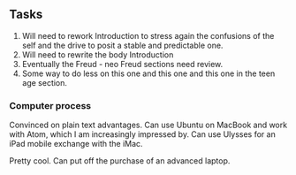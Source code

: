 ## Tasks

1. Will need to rework Introduction to stress again the confusions of the self and the drive to posit a stable and predictable one.
2. Will need to rewrite the body Introduction
3. Eventually the Freud - neo Freud sections need review.
4. Some way to do less on this one and this one and this one in the teen age section.

### Computer process

Convinced on plain text advantages. Can use Ubuntu on MacBook and work with Atom, which I am increasingly impressed by. Can use Ulysses for an iPad mobile exchange with the iMac.

Pretty cool. Can put off the purchase of an advanced laptop.
